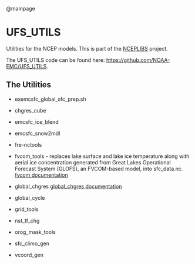 @mainpage

# UFS_UTILS

Utilities for the NCEP models. This is part of the
[NCEPLIBS](https://github.com/NOAA-EMC/NCEPLIBS) project.

The UFS_UTILS code can be found here:
https://github.com/NOAA-EMC/UFS_UTILS.

## The Utilities

- exemcsfc_global_sfc_prep.sh

- chgres_cube

- emcsfc_ice_blend

- emcsfc_snow2mdl

- fre-nctools

- fvcom_tools - replaces lake surface and lake ice temperature along
with aerial ice concentration generated from Great Lakes Operational
Forecast System (GLOFS), an FVCOM-based model, into
sfc_data.nc. [fvcom documentation](sorc/fvcom_tools.fd/fvcom_readme.md)
 
- global_chgres [global_chgres
  documentation](sorc/global_chgres.fd/global_chgres_users_guide.md)

- global_cycle

- grid_tools

- nst_tf_chg

- orog_mask_tools

- sfc_climo_gen

- vcoord_gen

